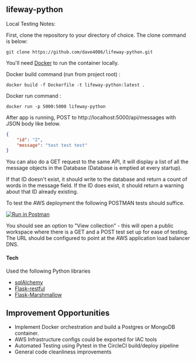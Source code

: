 ## lifeway-python

Local Testing Notes:

First, clone the repository to your directory of choice. The clone command is below:
```
git clone https://github.com/dave4086/lifeway-python.git
```
You'll need [Docker](https://docs.docker.com/get-docker/) to run the container locally.

Docker build command (run from project root) :
```
docker build -f Dockerfile -t lifeway-python:latest .
```
Docker run command :
```
docker run -p 5000:5000 lifeway-python
```

After app is running, POST to http://localhost:5000/api/messages with JSON body like below.

```json
{
    "id": "2",
    "message": "test test test"
}
```

You can also do a GET request to the same API, it will display a list of all the message objects in the Database (Database is emptied at every startup).

If that ID doesn't exist, it should write to the database and return a count of words in the message field.
If the ID does exist, it should return a warning about that ID already existing.

To test the AWS deployment the following POSTMAN tests should suffice.

[![Run in Postman](https://run.pstmn.io/button.svg)](https://god.gw.postman.com/run-collection/16387030-9364dab5-d6bb-491c-b766-1a71856b8117?action=collection%2Ffork&collection-url=entityId%3D16387030-9364dab5-d6bb-491c-b766-1a71856b8117%26entityType%3Dcollection%26workspaceId%3D81a6d3be-b965-44ff-a577-4f7cb4f56f09)

You should see an option to "View collection" - this will open a public workspace where there is a GET and a POST test set up for ease of testing. The URL should be configured to point at the AWS application load balancer DNS.




#### Tech

Used the following Python libraries

- [sqlAlchemy](https://www.sqlalchemy.org/)
- [Flask-restful](https://flask-restful.readthedocs.io/en/latest/)
- [Flask-Marshmallow](https://flask-marshmallow.readthedocs.io/en/latest/)

## Improvement Opportunities
- Implement Docker orchestration and build a Postgres or MongoDB container. 
- AWS Infrastructure configs could be exported for IAC tools
- Automated Testing using Pytest in the CircleCI build/deploy pipeline
- General code cleanliness improvements

